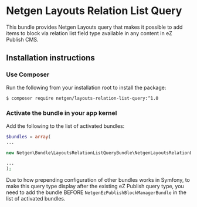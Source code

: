 # Netgen Layouts Relation List Query

This bundle provides Netgen Layouts query that makes it possible to add items to block via relation list field type available in any content in eZ Publish CMS.

## Installation instructions

### Use Composer

Run the following from your installation root to install the package:

```bash
$ composer require netgen/layouts-relation-list-query:^1.0
```

### Activate the bundle in your app kernel

Add the following to the list of activated bundles:

```php
$bundles = array(
...

new Netgen\Bundle\LayoutsRelationListQueryBundle\NetgenLayoutsRelationListQueryBundle(),

...
);
```

Due to how prepending configuration of other bundles works in Symfony, to make this query type display after the existing eZ Publish query type, you need to add the bundle BEFORE `NetgenEzPublishBlockManagerBundle` in the list of activated bundles.
